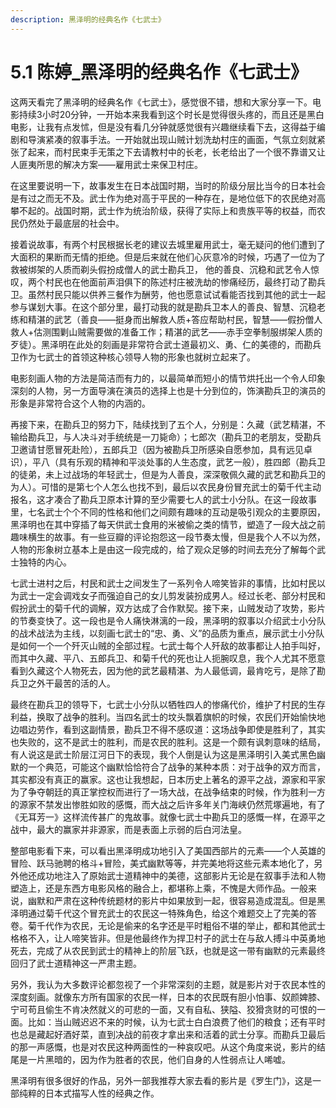 ```yaml
---
description: 黑泽明的经典名作《七武士》
---
```


# 5.1 陈婷\_黑泽明的经典名作《七武士》

这两天看完了黑泽明的经典名作《七武士》，感觉很不错，想和大家分享一下。电影持续3小时20分钟，一开始本来我看到这个时长是觉得很头疼的，而且还是黑白电影，让我有点发怵，但是没有看几分钟就感觉很有兴趣继续看下去，这得益于编剧和导演紧凑的叙事手法。一开始就出现山贼计划洗劫村庄的画面，气氛立刻就紧张了起来，而村民束手无策之下去请教村中的长老，长老给出了一个很不靠谱又让人匪夷所思的解决方案——雇用武士来保卫村庄。  
  
在这里要说明一下，故事发生在日本战国时期，当时的阶级分层比当今的日本社会是有过之而无不及。武士作为绝对高于平民的一种存在，是地位低下的农民绝对高攀不起的。战国时期，武士作为统治阶级，获得了实际上和贵族平等的权益，而农民仍然处于最底层的社会中。  
  
接着说故事，有两个村民根据长老的建议去城里雇用武士，毫无疑问的他们遭到了大面积的果断而无情的拒绝。但是后来就在他们心灰意冷的时候，巧遇了一位为了救被绑架的人质而剃头假扮成僧人的武士勘兵卫， 他的善良、沉稳和武艺令人惊叹，两个村民也在他面前声泪俱下的陈述村庄被洗劫的惨痛经历，最终打动了勘兵卫。虽然村民只能以供养三餐作为酬劳，他也愿意试试看能否找到其他的武士一起参与谋划大事。在这个部分里，最打动我的就是勘兵卫本人的善良、智慧、沉稳老练和精湛的武艺（善良——挺身而出解救人质+答应帮助村民，智慧——假扮僧人救人+估测围剿山贼需要做的准备工作；精湛的武艺——赤手空拳制服绑架人质的歹徒）。黑泽明在此处的刻画是非常符合武士道最初义、勇、仁的美德的，而勘兵卫作为七武士的首领这种核心领导人物的形象也就树立起来了。  
  
电影刻画人物的方法是简洁而有力的，以最简单而短小的情节烘托出一个令人印象深刻的人物，另一方面导演在演员的选择上也是十分到位的，饰演勘兵卫的演员的形象是非常符合这个人物的内涵的。  
  
再接下来，在勘兵卫的努力下，陆续找到了五个人，分别是：久藏（武艺精湛，不输给勘兵卫，与人决斗对手统统是一刀毙命）；七郎次（勘兵卫的老朋友，受勘兵卫邀请甘愿冒死赴险），五郎兵卫（因为被勘兵卫所感染自愿参加，具有远见卓识），平八（具有乐观的精神和平淡处事的人生态度，武艺一般），胜四郎（勘兵卫的徒弟，未上过战场的年轻武士，但是为人善良，深深敬佩久藏的武艺和勘兵卫的为人）。可惜的是第七个人怎么也找不到，最后以农民身份冒充武士的菊千代主动报名，这才凑合了勘兵卫原本计算的至少需要七人的武士小分队。在这一段故事里，七名武士个个不同的性格和他们之间颇有趣味的互动是吸引观众的主要原因，黑泽明也在其中穿插了每天供武士食用的米被偷之类的情节，塑造了一段大战之前趣味横生的故事。有一些豆瓣的评论抱怨这一段节奏太慢，但是我个人不以为然，人物的形象树立基本上是由这一段完成的，给了观众足够的时间去充分了解每个武士独特的内心。  
  
七武士进村之后，村民和武士之间发生了一系列令人啼笑皆非的事情，比如村民以为武士一定会调戏女子而强迫自己的女儿剪发装扮成男人。经过长老、部分村民和假扮武士的菊千代的调解，双方达成了合作默契。接下来，山贼发动了攻势，影片的节奏变快了。这一段也是令人痛快淋漓的一段，黑泽明的叙事以介绍武士小分队的战术战法为主线，以刻画七武士的“忠、勇、义”的品质为重点，展示武士小分队是如何一个一个歼灭山贼的全部过程。七武士每个人歼敌的故事都让人拍手叫好，而其中久藏、平八、五郎兵卫、和菊千代的死也让人扼腕叹息，我个人尤其不愿意看到久藏这个人物死去，因为他的武艺最精湛、为人最低调，最肯吃亏，是除了勘兵卫之外干最苦的活的人。  
  
最终在勘兵卫的领导下，七武士小分队以牺牲四人的惨痛代价，维护了村民的生存利益，换取了战争的胜利。当四名武士的坟头飘着旗帜的时候，农民们开始愉快地边唱边劳作，看到这副情景，勘兵卫不得不感叹道：这场战争即使是胜利了，其实也失败的，这不是武士的胜利，而是农民的胜利。这是一个颇有讽刺意味的结局，有人说这是武士阶层江河日下的表现，我个人倒是认为这是黑泽明引入美式黑色幽默的一个典范，可能这个幽默恰恰符合了战争的某种本质：对于战争的双方而言，其实都没有真正的赢家。这也让我想起，日本历史上著名的源平之战，源家和平家为了争夺朝廷的真正掌控权而进行了一场大战，在战争结束的时候，作为胜利一方的源家不禁发出惨胜如败的感慨，而大战之后许多年关门海峡仍然荒塚遍地，有了《无耳芳一》这样流传甚广的鬼故事。就像七武士中勘兵卫的感慨一样，在源平之战中，最大的赢家并非源家，而是表面上示弱的后白河法皇。  
  
整部电影看下来，可以看出黑泽明成功地引入了美国西部片的元素——个人英雄的冒险、跃马驰聘的格斗+冒险，美式幽默等等，并完美地将这些元素本地化了，另外他还成功地注入了原始武士道精神中的美德，这部影片无论是在叙事手法和人物塑造上，还是东西方电影风格的融合上，都堪称上乘，不愧是大师作品。一般来说，幽默和严肃在这种传统题材的影片中如果放到一起，很容易造成混乱。但是黑泽明通过菊千代这个冒充武士的农民这一特殊角色，给这个难题交上了完美的答卷。菊千代作为农民，无论是偷来的名字还是平时粗俗不堪的举止，都和其他武士格格不入，让人啼笑皆非。但是他最终作为捍卫村子的武士在与敌人搏斗中英勇地死去，完成了从农民到武士的精神上的阶层飞跃，也就是这一带有幽默的元素最终回归了武士道精神这一严肃主题。  
  
另外，我认为大多数评论都忽视了一个非常深刻的主题，就是影片对于农民本性的深度刻画。就像东方所有国家的农民一样，日本的农民既有胆小怕事、奴颜婢膝、宁可苟且偷生不肯决然就义的可悲的一面，又有自私、狭隘、狡猾贪财的可恨的一面。比如：当山贼迟迟不来的时候，认为七武士白白浪费了他们的粮食；还有平时也总是藏起好酒好菜，直到决战的前夜才拿出来和活着的武士分享。而勘兵卫最后的那一声感慨，也是对农民这种两面性的一种哀叹吧。从这个角度来说，影片的结尾是一片黑暗的，因为作为胜者的农民，他们自身的人性弱点让人唏嘘。  
  
黑泽明有很多很好的作品，另外一部我推荐大家去看的影片是《罗生门》，这是一部纯粹的日本式描写人性的经典之作。  
  
  
  


